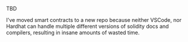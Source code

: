 TBD


I've moved smart contracts to a new repo because neither VSCode, nor Hardhat can handle multiple different versions of solidity docs and compilers, resulting in insane amounts of wasted time.